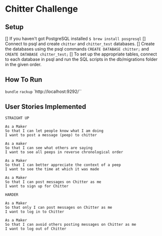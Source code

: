 Chitter Challenge
=================

## Setup
[] If you haven't got PostgreSQL installed `$ brew install posgresql`
[] Connect to psql and create `chitter` and `chitter_test` databases.
[] Create the databases using the psql commands `CREATE DATABASE chitter;` and `CREATE DATABASE chitter_test;`
[] To set up the appropriate tables, connect to each database in psql and run the SQL scripts in the db/migrations folder in the given order.

## How To Run
`bundle`
`rackup`
`http://localhost:9292/``

## User Stories Implemented
```
STRAIGHT UP

As a Maker
So that I can let people know what I am doing  
I want to post a message (peep) to chitter

As a maker
So that I can see what others are saying  
I want to see all peeps in reverse chronological order

As a Maker
So that I can better appreciate the context of a peep
I want to see the time at which it was made

As a Maker
So that I can post messages on Chitter as me
I want to sign up for Chitter

HARDER

As a Maker
So that only I can post messages on Chitter as me
I want to log in to Chitter

As a Maker
So that I can avoid others posting messages on Chitter as me
I want to log out of Chitter
```
